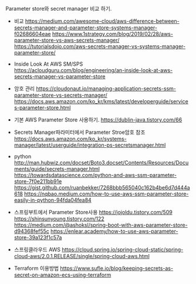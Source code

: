 Parameter store와 secret manager 비교 하기. 

- 비교
https://medium.com/awesome-cloud/aws-difference-between-secrets-manager-and-parameter-store-systems-manager-f02686604eae
https://www.1strategy.com/blog/2019/02/28/aws-parameter-store-vs-aws-secrets-manager/
https://tutorialsdojo.com/aws-secrets-manager-vs-systems-manager-parameter-store/

- Inside Look At AWS SM/SPS
https://acloudguru.com/blog/engineering/an-inside-look-at-aws-secrets-manager-vs-parameter-store

- 암호 관리 
https://cloudonaut.io/managing-application-secrets-ssm-parameter-store-vs-secrets-manager/
https://docs.aws.amazon.com/ko_kr/kms/latest/developerguide/services-parameter-store.html

- 기본 AWS Parameter Store 사용하기. 
https://dublin-java.tistory.com/66

- Secrets Manager파라미터에서 Parameter Stroe암호 참조 
https://docs.aws.amazon.com/ko_kr/systems-manager/latest/userguide/integration-ps-secretsmanager.html

- python
http://man.hubwiz.com/docset/Boto3.docset/Contents/Resources/Documents/guide/secrets-manager.html
https://towardsdatascience.com/python-and-aws-ssm-parameter-store-7f0e211bb91e
https://gist.github.com/ruanbekker/7268bbb565040c162b4be6d7d444a618
https://nqbao.medium.com/how-to-use-aws-ssm-parameter-store-easily-in-python-94fda04fea84

- 스프링부트에서 Parameter Store사용 
https://jojoldu.tistory.com/509
https://shinsunyoung.tistory.com/122
https://medium.com/@ashoksl/spring-boot-with-aws-parameter-store-d94368fef55c
https://enlear.academy/how-to-use-aws-parameter-store-39a123f1c57a

- 스프링클라우드 AWS
https://cloud.spring.io/spring-cloud-static/spring-cloud-aws/2.0.1.RELEASE/single/spring-cloud-aws.html

- Terraform 이용방법
https://www.sufle.io/blog/keeping-secrets-as-secret-on-amazon-ecs-using-terraform

